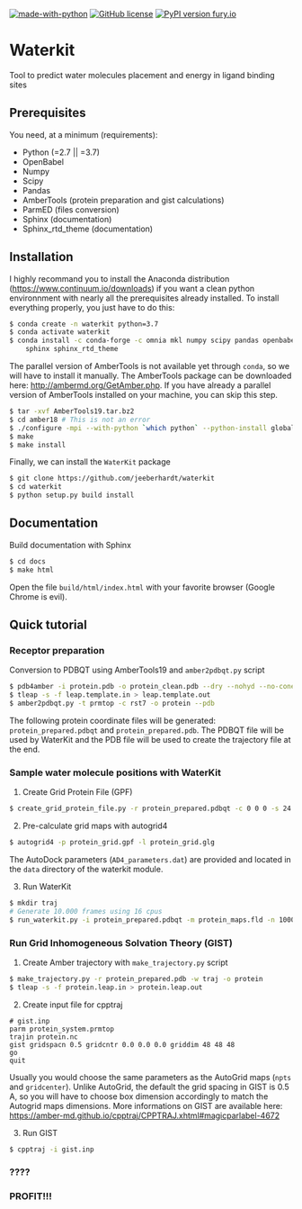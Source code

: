 [![made-with-python](https://img.shields.io/badge/Made%20with-Python-1f425f.svg)](https://www.python.org/) [![GitHub license](https://img.shields.io/github/license/Naereen/StrapDown.js.svg)](https://github.com/Naereen/StrapDown.js/blob/master/LICENSE) [![PyPI version fury.io](https://img.shields.io/badge/version-0.3-green.svg)](https://pypi.python.org/pypi/ansicolortags/) 

# Waterkit
Tool to predict water molecules placement and energy in ligand binding sites

## Prerequisites

You need, at a minimum (requirements):
* Python (=2.7 || =3.7)
* OpenBabel
* Numpy 
* Scipy
* Pandas
* AmberTools (protein preparation and gist calculations)
* ParmED (files conversion)
* Sphinx (documentation)
* Sphinx_rtd_theme (documentation)

## Installation

I highly recommand you to install the Anaconda distribution (https://www.continuum.io/downloads) if you want a clean python environnment with nearly all the prerequisites already installed. To install everything properly, you just have to do this:
```bash
$ conda create -n waterkit python=3.7
$ conda activate waterkit
$ conda install -c conda-forge -c omnia mkl numpy scipy pandas openbabel=2.4.1 parmed \
    sphinx sphinx_rtd_theme
```

The parallel version of AmberTools is not available yet through ```conda```, so we will have to install it manually. The AmberTools package can be downloaded here: http://ambermd.org/GetAmber.php. If you have already a parallel version of AmberTools installed on your machine, you can skip this step.
```bash
$ tar -xvf AmberTools19.tar.bz2
$ cd amber18 # This is not an error
$ ./configure -mpi --with-python `which python` --python-install global gnu # Linked to our environnment
$ make
$ make install
```

Finally, we can install the `WaterKit` package
```bash
$ git clone https://github.com/jeeberhardt/waterkit
$ cd waterkit
$ python setup.py build install
```

## Documentation

Build documentation with Sphinx
```bash
$ cd docs
$ make html
```

Open the file ```build/html/index.html``` with your favorite browser (Google Chrome is evil).

## Quick tutorial

### Receptor preparation

Conversion to PDBQT using AmberTools19 and `amber2pdbqt.py` script
```bash
$ pdb4amber -i protein.pdb -o protein_clean.pdb --dry --nohyd --no-conect --leap-template
$ tleap -s -f leap.template.in > leap.template.out
$ amber2pdbqt.py -t prmtop -c rst7 -o protein --pdb
```

The following protein coordinate files will be generated: ```protein_prepared.pdbqt``` and ```protein_prepared.pdb```. The PDBQT file will be used by WaterKit and the PDB file will be used to create the trajectory file at the end.

### Sample water molecule positions with WaterKit

1. Create Grid Protein File (GPF)
```bash
$ create_grid_protein_file.py -r protein_prepared.pdbqt -c 0 0 0 -s 24 24 24 -o protein.gpf
```

2. Pre-calculate grid maps with autogrid4
```bash
$ autogrid4 -p protein_grid.gpf -l protein_grid.glg
```

The AutoDock parameters (```AD4_parameters.dat```) are provided and located in the ```data``` directory of the waterkit module.

3. Run WaterKit
```bash
$ mkdir traj
# Generate 10.000 frames using 16 cpus
$ run_waterkit.py -i protein_prepared.pdbqt -m protein_maps.fld -n 10000 -j 16 -o traj
```

### Run Grid Inhomogeneous Solvation Theory (GIST)

1. Create Amber trajectory with `make_trajectory.py` script
```bash
$ make_trajectory.py -r protein_prepared.pdb -w traj -o protein
$ tleap -s -f protein.leap.in > protein.leap.out
```

2. Create input file for cpptraj
```
# gist.inp
parm protein_system.prmtop
trajin protein.nc
gist gridspacn 0.5 gridcntr 0.0 0.0 0.0 griddim 48 48 48
go
quit
```

Usually you would choose the same parameters as the AutoGrid maps (```npts``` and ```gridcenter```). Unlike AutoGrid, the default the grid spacing in GIST is 0.5 A, so you will have to choose box dimension accordingly to match the Autogrid maps dimensions. More informations on GIST are available here: https://amber-md.github.io/cpptraj/CPPTRAJ.xhtml#magicparlabel-4672

3. Run GIST

```bash
$ cpptraj -i gist.inp
```

### ????
### PROFIT!!!
